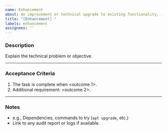 ```yaml
---
name: Enhancement
about: An improvement or technical upgrade to existing functionality, infra, or tooling.
title: "[Enhancement] "
labels: enhancement
assignees: ''
---
```


### Description
Explain the technical problem or objective.

---

### Acceptance Criteria
1. The task is complete when <outcome 1>.
2. Additional requirement: <outcome 2>.

---

### Notes
- e.g., Dependencies, commands to try (`apt upgrade`, etc.)
- Link to any audit report or logs if available.
